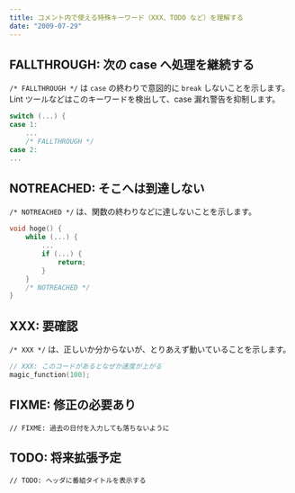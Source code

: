 ```yaml
---
title: コメント内で使える特殊キーワード（XXX、TODO など）を理解する
date: "2009-07-29"
---
```



FALLTHROUGH: 次の case へ処理を継続する
----

`/* FALLTHROUGH */` は `case` の終わりで意図的に `break` しないことを示します。
Lint ツールなどはこのキーワードを検出して、case 漏れ警告を抑制します。

```cpp
switch (...) {
case 1:
    ...
    /* FALLTHROUGH */
case 2:
...
```


NOTREACHED: そこへは到達しない
----

`/* NOTREACHED */` は、関数の終わりなどに達しないことを示します。

```cpp
void hoge() {
    while (...) {
        ...
        if (...) {
            return;
        }
    }
    /* NOTREACHED */
}
```


XXX: 要確認
----

`/* XXX */` は、正しいか分からないが、とりあえず動いていることを示します。

```cpp
// XXX: このコードがあるとなぜか速度が上がる
magic_function(100);
```


FIXME: 修正の必要あり
----

```
// FIXME: 過去の日付を入力しても落ちないように
```


TODO: 将来拡張予定
----

```
// TODO: ヘッダに番組タイトルを表示する
```

